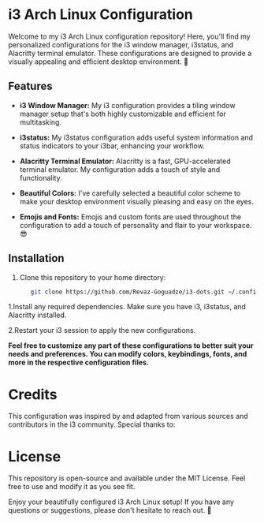 # i3 Arch Linux Configuration

Welcome to my i3 Arch Linux configuration repository! Here, you'll find my personalized configurations for the i3 window manager, i3status, and Alacritty terminal emulator. These configurations are designed to provide a visually appealing and efficient desktop environment. 🌟

## Features

- **i3 Window Manager:** My i3 configuration provides a tiling window manager setup that's both highly customizable and efficient for multitasking.

- **i3status:** My i3status configuration adds useful system information and status indicators to your i3bar, enhancing your workflow.

- **Alacritty Terminal Emulator:** Alacritty is a fast, GPU-accelerated terminal emulator. My configuration adds a touch of style and functionality.

- **Beautiful Colors:** I've carefully selected a beautiful color scheme to make your desktop environment visually pleasing and easy on the eyes.

- **Emojis and Fonts:** Emojis and custom fonts are used throughout the configuration to add a touch of personality and flair to your workspace. 😎
## Installation

1. Clone this repository to your home directory:

   ```bash
      git clone https://github.com/Revaz-Goguadze/i3-dots.git ~/.config/
1.Install any required dependencies. Make sure you have i3, i3status, and Alacritty installed.

2.Restart your i3 session to apply the new configurations.

**Feel free to customize any part of these configurations to better suit your needs and preferences. You can modify colors, keybindings, fonts, and more in the respective configuration files.**

# Credits
This configuration was inspired by and adapted from various sources and contributors in the i3 community. Special thanks to:

# License
This repository is open-source and available under the MIT License. Feel free to use and modify it as you see fit.

Enjoy your beautifully configured i3 Arch Linux setup! If you have any questions or suggestions, please don't hesitate to reach out. 🚀

